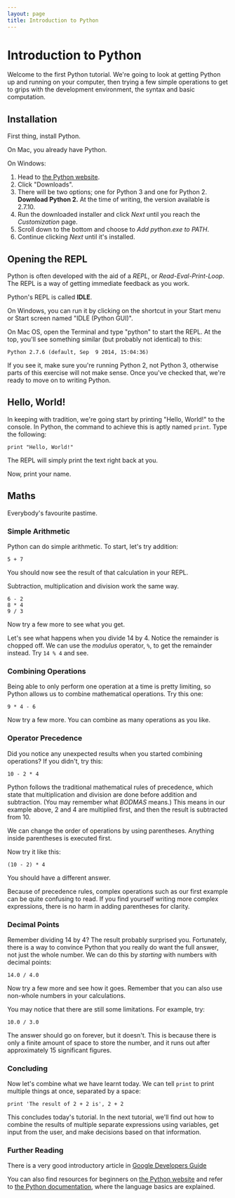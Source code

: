 ```yaml
---
layout: page
title: Introduction to Python
---
```


# Introduction to Python

Welcome to the first Python tutorial. We're going to look at getting Python up and running on your computer, then trying a few simple operations to get to grips with the development environment, the syntax and basic computation.

## Installation

First thing, install Python.

On Mac, you already have Python.

On Windows:

1. Head to [the Python website](https://www.python.org/).
2. Click "Downloads".
3. There will be two options; one for Python 3 and one for Python 2. **Download Python 2.** At the time of writing, the version available is 2.7.10.
4. Run the downloaded installer and click *Next* until you reach the *Customization* page.
5. Scroll down to the bottom and choose to *Add python.exe to PATH*.
6. Continue clicking *Next* until it's installed.

## Opening the REPL

Python is often developed with the aid of a *REPL*, or *Read-Eval-Print-Loop*. The REPL is a way of getting immediate feedback as you work.

Python's REPL is called **IDLE**.

On Windows, you can run it by clicking on the shortcut in your Start menu or Start screen named "IDLE (Python GUI)".

On Mac OS, open the Terminal and type "python" to start the REPL. At the top, you'll see something similar (but probably not identical) to this:

    Python 2.7.6 (default, Sep  9 2014, 15:04:36)

If you see it, make sure you're running Python 2, not Python 3, otherwise parts of this exercise will not make sense. Once you've checked that, we're ready to move on to writing Python.

## Hello, World!

In keeping with tradition, we're going start by printing "Hello, World!" to the console. In Python, the command to achieve this is aptly named `print`. Type the following:

    print "Hello, World!"

The REPL will simply print the text right back at you.

Now, print your name.

## Maths

Everybody's favourite pastime.

### Simple Arithmetic

Python can do simple arithmetic. To start, let's try addition:

    5 + 7

You should now see the result of that calculation in your REPL.

Subtraction, multiplication and division work the same way.

    6 - 2
    8 * 4
    9 / 3

Now try a few more to see what you get.

Let's see what happens when you divide 14 by 4. Notice the remainder is chopped off. We can use the *modulus* operator, `%`, to get the remainder instead. Try `14 % 4` and see.

### Combining Operations

Being able to only perform one operation at a time is pretty limiting, so Python allows us to combine mathematical operations. Try this one:

    9 * 4 - 6

Now try a few more. You can combine as many operations as you like.

### Operator Precedence

Did you notice any unexpected results when you started combining operations? If you didn't, try this:

    10 - 2 * 4

Python follows the traditional mathematical rules of precedence, which state that multiplication and division are done before addition and subtraction. (You may remember what *BODMAS* means.) This means in our example above, 2 and 4 are multiplied first, and then the result is subtracted from 10.

We can change the order of operations by using parentheses. Anything inside parentheses is executed first.

Now try it like this:

    (10 - 2) * 4

You should have a different answer.

Because of precedence rules, complex operations such as our first example can be quite confusing to read. If you find yourself writing more complex expressions, there is no harm in adding parentheses for clarity.

### Decimal Points

Remember dividing 14 by 4? The result probably surprised you. Fortunately, there is a way to convince Python that you really do want the full answer, not just the whole number. We can do this by *starting* with numbers with decimal points:

    14.0 / 4.0

Now try a few more and see how it goes. Remember that you can also use non-whole numbers in your calculations.

You may notice that there are still some limitations. For example, try:

    10.0 / 3.0

The answer should go on forever, but it doesn't. This is because there is only a finite amount of space to store the number, and it runs out after approximately 15 significant figures.

### Concluding

Now let's combine what we have learnt today. We can tell `print` to print multiple things at once, separated by a space:

    print 'The result of 2 + 2 is', 2 + 2

This concludes today's tutorial. In the next tutorial, we'll find out how to combine the results of multiple separate expressions using variables, get input from the user, and make decisions based on that information.

### Further Reading

There is a very good introductory article in [Google Developers Guide](https://developers.google.com/edu/python/introduction)

You can also find resources for beginners on [the Python website](https://www.python.org/about/gettingstarted/) and refer to [the Python documentation](https://docs.python.org/2/tutorial/introduction.html), where the language basics are explained.
